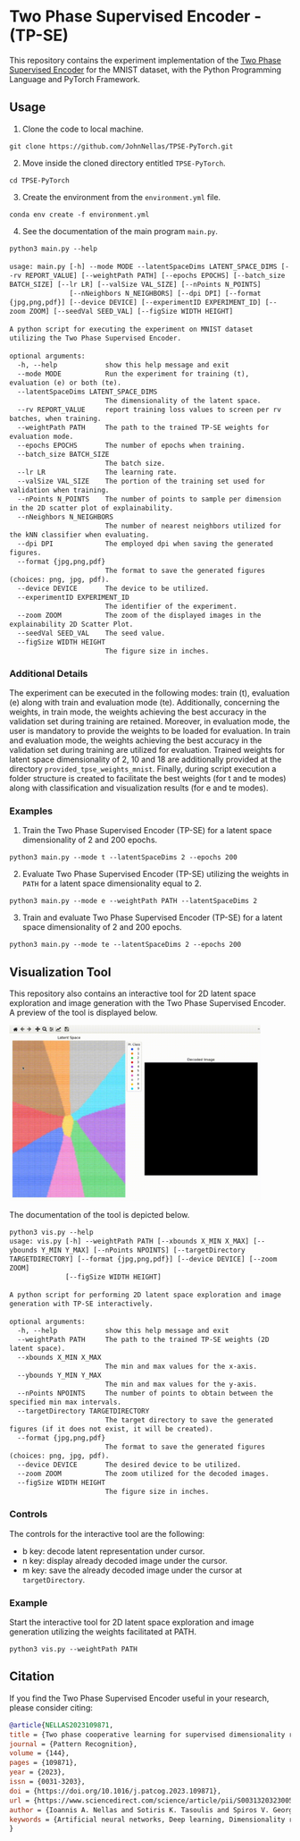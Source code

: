 # Two Phase Supervised Encoder - (TP-SE)

This repository contains the experiment implementation of the [Two Phase Supervised Encoder](https://www.sciencedirect.com/science/article/abs/pii/S0031320323005691) for the MNIST dataset, with
the Python Programming Language and PyTorch Framework. 

## Usage

1. Clone the code to local machine.

```
git clone https://github.com/JohnNellas/TPSE-PyTorch.git
```

2. Move inside the cloned directory entitled ```TPSE-PyTorch```.

```
cd TPSE-PyTorch
```

3. Create the environment from the ```environment.yml``` file.

```
conda env create -f environment.yml
```

4. See the documentation of the main program ```main.py```.

```
python3 main.py --help

usage: main.py [-h] --mode MODE --latentSpaceDims LATENT_SPACE_DIMS [--rv REPORT_VALUE] [--weightPath PATH] [--epochs EPOCHS] [--batch_size BATCH_SIZE] [--lr LR] [--valSize VAL_SIZE] [--nPoints N_POINTS]
               [--nNeighbors N_NEIGHBORS] [--dpi DPI] [--format {jpg,png,pdf}] [--device DEVICE] [--experimentID EXPERIMENT_ID] [--zoom ZOOM] [--seedVal SEED_VAL] [--figSize WIDTH HEIGHT]

A python script for executing the experiment on MNIST dataset utilizing the Two Phase Supervised Encoder.

optional arguments:
  -h, --help            show this help message and exit
  --mode MODE           Run the experiment for training (t), evaluation (e) or both (te).
  --latentSpaceDims LATENT_SPACE_DIMS
                        The dimensionality of the latent space.
  --rv REPORT_VALUE     report training loss values to screen per rv batches, when training.
  --weightPath PATH     The path to the trained TP-SE weights for evaluation mode.
  --epochs EPOCHS       The number of epochs when training.
  --batch_size BATCH_SIZE
                        The batch size.
  --lr LR               The learning rate.
  --valSize VAL_SIZE    The portion of the training set used for validation when training.
  --nPoints N_POINTS    The number of points to sample per dimension in the 2D scatter plot of explainability.
  --nNeighbors N_NEIGHBORS
                        The number of nearest neighbors utilized for the kNN classifier when evaluating.
  --dpi DPI             The employed dpi when saving the generated figures.
  --format {jpg,png,pdf}
                        The format to save the generated figures (choices: png, jpg, pdf).
  --device DEVICE       The device to be utilized.
  --experimentID EXPERIMENT_ID
                        The identifier of the experiment.
  --zoom ZOOM           The zoom of the displayed images in the explainability 2D Scatter Plot.
  --seedVal SEED_VAL    The seed value.
  --figSize WIDTH HEIGHT
                        The figure size in inches.
```

### Additional Details
The experiment can be executed in the following modes: train (t), evaluation (e) 
along with train and evaluation mode (te). Additionally, concerning the weights, in train mode,
the weights achieving the best accuracy in the validation set during training are retained. Moreover,
in evaluation mode, the user is mandatory to provide the weights to be loaded for evaluation. In train and evaluation mode,
the weights achieving the best accuracy  in the validation set during training are utilized for evaluation.
Trained weights for latent space dimensionality of 2, 10 and 18 are additionally provided at the directory ```provided_tpse_weights_mnist```.
Finally, during script execution a folder structure is created to facilitate the best weights (for t and te modes)
along with classification and visualization results (for e and te modes).

### Examples
1. Train the Two Phase Supervised Encoder (TP-SE) for a latent space dimensionality of 2 and 200 epochs.
```
python3 main.py --mode t --latentSpaceDims 2 --epochs 200
```

2. Evaluate Two Phase Supervised Encoder (TP-SE) utilizing
the weights in ```PATH``` for a latent space
dimensionality equal to 2.
```
python3 main.py --mode e --weightPath PATH --latentSpaceDims 2
```

3. Train and evaluate Two Phase Supervised Encoder (TP-SE) for a latent space dimensionality of 2 and 200 epochs.
```
python3 main.py --mode te --latentSpaceDims 2 --epochs 200
```


## Visualization Tool
This repository also contains an interactive tool for 2D latent space exploration and image generation
with the Two Phase Supervised Encoder. A preview of the tool is displayed below.


<img src="./readme_contents/tpse_ls_pytorch.gif" width="450">



The documentation of the tool is depicted below.

```
python3 vis.py --help
usage: vis.py [-h] --weightPath PATH [--xbounds X_MIN X_MAX] [--ybounds Y_MIN Y_MAX] [--nPoints NPOINTS] [--targetDirectory TARGETDIRECTORY] [--format {jpg,png,pdf}] [--device DEVICE] [--zoom ZOOM]
              [--figSize WIDTH HEIGHT]

A python script for performing 2D latent space exploration and image generation with TP-SE interactively.

optional arguments:
  -h, --help            show this help message and exit
  --weightPath PATH     The path to the trained TP-SE weights (2D latent space).
  --xbounds X_MIN X_MAX
                        The min and max values for the x-axis.
  --ybounds Y_MIN Y_MAX
                        The min and max values for the y-axis.
  --nPoints NPOINTS     The number of points to obtain between the specified min max intervals.
  --targetDirectory TARGETDIRECTORY
                        The target directory to save the generated figures (if it does not exist, it will be created).
  --format {jpg,png,pdf}
                        The format to save the generated figures (choices: png, jpg, pdf).
  --device DEVICE       The desired device to be utilized.
  --zoom ZOOM           The zoom utilized for the decoded images.
  --figSize WIDTH HEIGHT
                        The figure size in inches.
```

### Controls
The controls for the interactive tool are the following:
- b key: decode latent representation under cursor.
- n key: display already decoded image under the cursor.
- m key: save the already decoded image under the cursor at ```targetDirectory```.

### Example
Start the interactive tool for 2D latent space exploration and image generation utilizing the weights
facilitated at PATH.
```
python3 vis.py --weightPath PATH
```

## Citation

If you find the Two Phase Supervised Encoder useful in your research, please consider citing:
```BibTeX
@article{NELLAS2023109871,
title = {Two phase cooperative learning for supervised dimensionality reduction},
journal = {Pattern Recognition},
volume = {144},
pages = {109871},
year = {2023},
issn = {0031-3203},
doi = {https://doi.org/10.1016/j.patcog.2023.109871},
url = {https://www.sciencedirect.com/science/article/pii/S0031320323005691},
author = {Ioannis A. Nellas and Sotiris K. Tasoulis and Spiros V. Georgakopoulos and Vassilis P. Plagianakos},
keywords = {Artificial neural networks, Deep learning, Dimensionality reduction, Autoencoders, Image classification}
}
```

